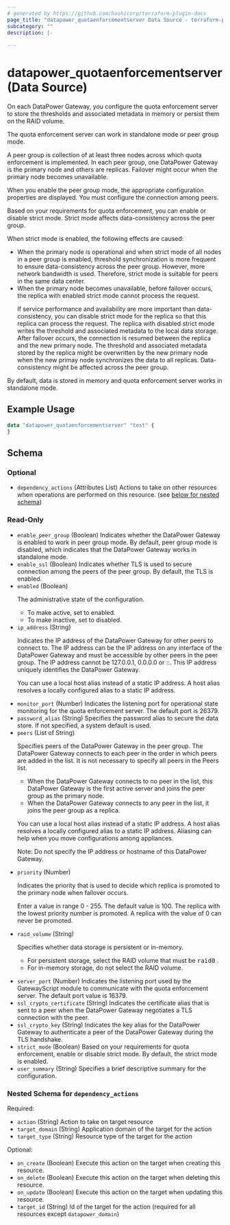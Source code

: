 ```yaml
---
# generated by https://github.com/hashicorp/terraform-plugin-docs
page_title: "datapower_quotaenforcementserver Data Source - terraform-provider-datapower"
subcategory: ""
description: |-
  
---
```


# datapower_quotaenforcementserver (Data Source)

<p>On each DataPower Gateway, you configure the quota enforcement server to store the thresholds and associated metadata in memory or persist them on the RAID volume.</p><p>The quota enforcement server can work in standalone mode or peer group mode.</p><p>A peer group is collection of at least three nodes across which quota enforcement is implemented. In each peer group, one DataPower Gateway is the primary node and others are replicas. Failover might occur when the primary node becomes unavailable.</p><p>When you enable the peer group mode, the appropriate configuration properties are displayed. You must configure the connection among peers.</p><p>Based on your requirements for quota enforcement, you can enable or disable strict mode. Strict mode affects data-consistency across the peer group.</p><p>When strict mode is enabled, the following effects are caused: <ul><li>When the primary node is operational and when strict mode of all nodes in a peer group is enabled, threshold synchronization is more frequent to ensure data-consistency across the peer group. However, more network bandwidth is used. Therefore, strict mode is suitable for peers in the same data center.</li><li>When the primary node becomes unavailable, before failover occurs, the replica with enabled strict mode cannot process the request. <p>If service performance and availability are more important than data-consistency, you can disable strict mode for the replica so that this replica can process the request. The replica with disabled strict mode writes the threshold and associated metadata to the local data storage. After failover occurs, the connection is resumed between the replica and the new primary node. The threshold and associated metadata stored by the replica might be overwritten by the new primary node when the new primay node synchronizes the data to all replicas. Data-consistency might be affected across the peer group.</p></li></ul></p><p>By default, data is stored in memory and quota enforcement server works in standalone mode.</p>

## Example Usage

```terraform
data "datapower_quotaenforcementserver" "test" {
}
```

<!-- schema generated by tfplugindocs -->
## Schema

### Optional

- `dependency_actions` (Attributes List) Actions to take on other resources when operations are performed on this resource. (see [below for nested schema](#nestedatt--dependency_actions))

### Read-Only

- `enable_peer_group` (Boolean) Indicates whether the DataPower Gateway is enabled to work in peer group mode. By default, peer group mode is disabled, which indicates that the DataPower Gateway works in standalone mode.
- `enable_ssl` (Boolean) Indicates whether TLS is used to secure connection among the peers of the peer group. By default, the TLS is enabled.
- `enabled` (Boolean) <p>The administrative state of the configuration.</p><ul><li>To make active, set to enabled.</li><li>To make inactive, set to disabled.</li></ul>
- `ip_address` (String) <p>Indicates the IP address of the DataPower Gateway for other peers to connect to. The IP address can be the IP address on any interface of the DataPower Gateway and must be accessible by other peers in the peer group. The IP address cannot be 127.0.0.1, 0.0.0.0 or ::. This IP address uniquely identifies the DataPower Gateway.</p><p>You can use a local host alias instead of a static IP address. A host alias resolves a locally configured alias to a static IP address.</p>
- `monitor_port` (Number) Indicates the listening port for operational state monitoring for the quota enforcement server. The default port is 26379.
- `password_alias` (String) Specifies the password alias to secure the data store. If not specified, a system default is used.
- `peers` (List of String) <p>Specifies peers of the DataPower Gateway in the peer group. The DataPower Gateway connects to each peer in the order in which peers are added in the list. It is not necessary to specify all peers in the Peers list.</p><ul><li>When the DataPower Gateway connects to no peer in the list, this DataPower Gateway is the first active server and joins the peer group as the primary node.</li><li>When the DataPower Gateway connects to any peer in the list, it joins the peer group as a replica.</li></ul><p>You can use a local host alias instead of a static IP address. A host alias resolves a locally configured alias to a static IP address. Aliasing can help when you move configurations among appliances.</p><p>Note: Do not specify the IP address or hostname of this DataPower Gateway.</p>
- `priority` (Number) <p>Indicates the priority that is used to decide which replica is promoted to the primary node when failover occurs.</p><p>Enter a value in range 0 - 255. The default value is 100. The replica with the lowest priority number is promoted. A replica with the value of 0 can never be promoted.</p>
- `raid_volume` (String) <p>Specifies whether data storage is persistent or in-memory. <ul><li>For persistent storage, select the RAID volume that must be <tt>raid0</tt> .</li><li>For in-memory storage, do not select the RAID volume.</li></ul></p>
- `server_port` (Number) Indicates the listening port used by the GatewayScript module to communicate with the quota enforcement server. The default port value is 16379.
- `ssl_crypto_certificate` (String) Indicates the certificate alias that is sent to a peer when the DataPower Gateway negotiates a TLS connection with the peer.
- `ssl_crypto_key` (String) Indicates the key alias for the DataPower Gateway to authenticate a peer of the DataPower Gateway during the TLS handshake.
- `strict_mode` (Boolean) Based on your requirements for quota enforcement, enable or disable strict mode. By default, the strict mode is enabled.
- `user_summary` (String) Specifies a brief descriptive summary for the configuration.

<a id="nestedatt--dependency_actions"></a>
### Nested Schema for `dependency_actions`

Required:

- `action` (String) Action to take on target resource
- `target_domain` (String) Application domain of the target for the action
- `target_type` (String) Resource type of the target for the action

Optional:

- `on_create` (Boolean) Execute this action on the target when creating this resource.
- `on_delete` (Boolean) Execute this action on the target when deleting this resource.
- `on_update` (Boolean) Execute this action on the target when updating this resource.
- `target_id` (String) Id of the target for the action (required for all resources except `datapower_domain`)
